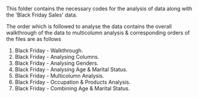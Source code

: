 This folder contains the necessary codes for the analysis of data along with the 'Black Friday Sales' data.

The order which is followed to analyse the data contains the overall walkthrough of the data to multicolumn analysis & corresponding orders of the files are as follows 
1. Black Friday - Walkthrough.
2. Black Friday - Analysing Columns.
3. Black Friday - Analysing Genders.
4. Black Friday - Analysing Age & Marital Status.
5. Black Friday - Multicolumn Analysis.
6. Black Friday - Occupation & Products Analysis.
7. Black Friday - Combining Age & Marital Status.
